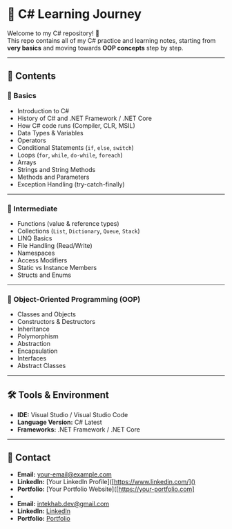 # 📘 C# Learning Journey

Welcome to my C# repository! 🚀  
This repo contains all of my C# practice and learning notes, starting from **very basics** and moving towards **OOP concepts** step by step.  

---

## 📂 Contents

### 🔹 Basics
- Introduction to C#
- History of C# and .NET Framework / .NET Core
- How C# code runs (Compiler, CLR, MSIL)
- Data Types & Variables
- Operators
- Conditional Statements (`if`, `else`, `switch`)
- Loops (`for`, `while`, `do-while`, `foreach`)
- Arrays
- Strings and String Methods
- Methods and Parameters
- Exception Handling (try-catch-finally)

---

### 🔹 Intermediate
- Functions (value & reference types)
- Collections (`List`, `Dictionary`, `Queue`, `Stack`)
- LINQ Basics
- File Handling (Read/Write)
- Namespaces
- Access Modifiers
- Static vs Instance Members
- Structs and Enums

---

### 🔹 Object-Oriented Programming (OOP)
- Classes and Objects
- Constructors & Destructors
- Inheritance
- Polymorphism
- Abstraction
- Encapsulation
- Interfaces
- Abstract Classes

---

## 🛠️ Tools & Environment
- **IDE:** Visual Studio / Visual Studio Code  
- **Language Version:** C# Latest  
- **Frameworks:** .NET Framework / .NET Core  

---

## 📧 Contact
- **Email:** [your-email@example.com]()  
- **LinkedIn:** [Your LinkedIn Profile]([https://www.linkedin.com/]()  
- **Portfolio:** [Your Portfolio Website]([https://your-portfolio.com]
- 
- **Email:** [intekhab.dev@gmail.com](mailto:intekhab.dev@gmail.com)  
- **LinkedIn:** [LinkedIn](https://www.linkedin.com/posts/syed-intekhab-3a5713330_typingspeed-productivity-coding-activity-7296189391452987393-NyjY?utm_source=share&utm_medium=member_android&rcm=ACoAAFNmO20Ba9R-eQmF3ZJ9sf8tjBMMXqTWD7Y)
- **Portfolio:** [Portfolio]([https://your-portfolio.com](https://syed-intekhab.github.io/Projects/))  
